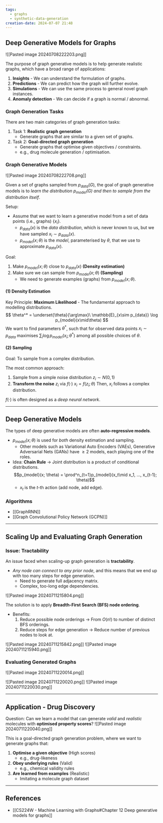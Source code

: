```yaml
---
tags:
  - graphs
  - synthetic-data-generation
creation-date: 2024-07-07 21:48
---
```

## Deep Generative Models for Graphs

![[Pasted image 20240708222203.png]]

The purpose of graph generative models is to help generate realistic graphs, which have a broad range of applications:
1. **Insights** - We can understand the formulation of graphs.
2. **Predictions** - We can predict how the graph will further evolve.
3. **Simulations** - We can use the same process to general novel graph instances.
4. **Anomaly detection** - We can decide if a graph is normal / abnormal.

### Graph Generation Tasks

There are two main categories of graph generation tasks:
1. Task 1: **Realistic graph generation**
	- Generate graphs that are similar to a given set of graphs.
2. Task 2: **Goal-directed graph generation**
	- Generate graphs that optimise given objectives / constraints.
	- e.g., drug molecule generation / optimisation.

### Graph Generative Models

![[Pasted image 20240708222708.png]]

Given a set of graphs sampled from $p_{data}(G)$, the goal of graph generative models is to *learn the distribution $p_{model}(G)$ and then to sample from the distribution itself*.

Setup:
- Assume that we want to learn a generative model from a set of data points (i.e., graphs) $\{x_i\}$.
	- $p_{data}(x)$ is the *data distribution*, which is never known to us, but we have sampled $x_i \sim p_{data}(x)$.
	- $p_{model}(x; \theta)$ is the *model*, parameterised by $\theta$, that we use to approximate $p_{data}(x)$.

Goal:
1. Make $p_{model}(x; \theta)$ close to $p_{data}(x)$ **(Density estimation)**
2. Make sure we can sample from $p_{model}(x;\theta)$ **(Sampling)**
	- We need to generate examples (graphs) from $p_{model}(x;\theta)$.

#### (1) Density Estimation

Key Principle: **Maximum Likelihood** - The fundamental approach to modelling distributions.
$$
\theta^* = \underset{\theta}{\arg\max}\  \mathbb{E}_{x\sim p_{data}} \log p_{model}(x\mid\theta)
$$
We want to find parameters $\theta^*$, such that for observed data points $x_i\sim p_{data}$ maximises $\sum_i \log p_{model}(x_i; \theta^*)$ among all possible choices of $\theta$.

#### (2) Sampling

Goal: To sample from a complex distribution.

The most common approach:
1. Sample from a simple noise distribution
   $z_i \sim N(0, 1)$
2. **Transform the noise** $z_i$ via $f(\cdot)$
   $x_i = f(z_i ; \theta)$
   Then, $x_i$ follows a complex distribution.

$f(\cdot)$ is often designed as a *deep neural network*.

---
## Deep Generative Models

The types of deep generative models are often **auto-regressive models**.
- $p_{model}(x; \theta)$ is used for *both* density estimation and sampling.
	- Other models such as Variational Auto Encoders (VAEs), Generative Adversarial Nets (GANs) have $\ge 2$ models, each playing one of the roles.
- Idea: **Chain Rule** $\rightarrow$ Joint distribution is a product of conditional distributions.$$p_{model}(x; \theta) = \prod^n_{t=1}p_{model}(x_t\mid x_1, ..., x_{t-1}; \theta)$$
	- $x_t$ is the $t$-th action (add node, add edge).

### Algorithms

- [[GraphRNN]]
- [[Graph Convolutional Policy Network (GCPN)]]

---
## Scaling Up and Evaluating Graph Generation

### Issue: Tractability

An issue faced when scaling-up graph generation is **tractability**.
- *Any node can connect to any prior node*, and this means that we end up with too many steps for edge generation.
	- Need to generate full adjacency matrix.
	- Complex, too-long edge dependencies.

![[Pasted image 20240711215804.png]]

The solution is to apply **Breadth-First Search (BFS) node ordering**.
- Benefits:
	1. Reduce possible node orderings $\rightarrow$ From $O(n!)$ to number of distinct BFS orderings.
	2. Reduce steps for edge generation $\rightarrow$ Reduce number of previous nodes to look at.

![[Pasted image 20240711215842.png]]
![[Pasted image 20240711215940.png]]

### Evaluating Generated Graphs

![[Pasted image 20240711220014.png]]

![[Pasted image 20240711220020.png]]
![[Pasted image 20240711220030.png]]

---
## Application - Drug Discovery

Question: Can we learn a model that can generate *valid* and *realistic* molecules with **optimised property scores**?
![[Pasted image 20240711220040.png]]

This is a goal-directed graph generation problem, where we want to generate graphs that:
1. **Optimise a given objective** (High scores)
	- e.g., drug-likeness
2. **Obey underlying rules** (Valid)
	- e.g., chemical validity rules
3. **Are learned from examples** (Realistic)
	- Imitating a molecule graph dataset



---
## References

- [[CS224W - Machine Learning with Graphs#Chapter 12 Deep generative models for graphs]]
